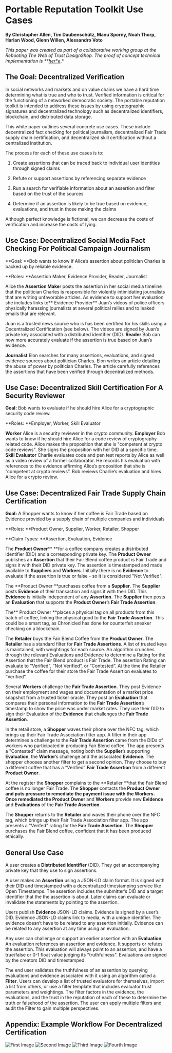 # Portable Reputation Toolkit Use Cases

**By Christopher Allen, Tim Daubenschütz, Manu Sporny, Noah Thorp, Harlan Wood, Glenn Willen, Alessandro Voto**

*This paper was created as part of a collaborative working group at the Rebooting The Web of Trust DesignShop. The proof of concept technical implementation is **[her*e](https://github.com/WebOfTrustInfo/portable-reputation-toolkit)*.*

## The Goal: Decentralized Verification

In social networks and markets and on value chains we have a hard time determining what is true and who to trust. Verified information is critical for the functioning of a networked democratic society. The portable reputation toolkit is intended to address these issues by using cryptographic signatures and decentralized technology such as decentralized identifiers, blockchain, and distributed data storage.

This white paper outlines several concrete use cases. These include decentralized fact checking for political journalism, decentralized Fair Trade supply chain certification, and decentralized skill certification without a centralized institution.

The process for each of these use cases is to:

1. Create assertions that can be traced back to individual user identities through signed claims

2. Refute or support assertions by referencing separate evidence

3. Run a search for verifiable information about an assertion and filter based on the trust of the sources

4. Determine if an assertion is likely to be true based on evidence, evaluations, and trust in those making the claims

Although perfect knowledge is fictional, we can decrease the costs of verification and increase the costs of lying. 

## Use Case: Decentralized Social Media Fact Checking For Political Campaign Journalism

**Goal: **Bob wants to know if Alice’s assertion about politician Charles is backed up by reliable evidence.

**Roles: **Assertion Maker, Evidence Provider, Reader, Journalist

Alice the **Assertion Make**r posts the assertion in her social media timeline that the politician Charles is responsible for violently intimidating journalists that are writing unfavorable articles. As evidence to support her evaluation she includes links to** Evidence Provider** Juan’s videos of police officers physically harassing journalists at several political rallies and to leaked emails that are relevant. 

Juan is a trusted news source who is has been certified for his skills using a Decentralized Certification (see below). The videos are signed by Juan’s private key associated with a distributed identifier (DID). **Reader** Bob can now more accurately evaluate if the assertion is true based on Juan’s evidence.

**Journalist** Elon searches for many assertions, evaluations, and signed evidence sources about politician Charles. Elon writes an article detailing the abuse of power by politician Charles. The article carefully references the assertions that have been verified through decentralized methods. 

## Use Case: Decentralized Skill Certification For A Security Reviewer

**Goal:** Bob wants to evaluate if he should hire Alice for a cryptographic security code review.

**Roles: **Employer, Worker, Skill Evaluator

**Worker** Alice is a security reviewer in the crypto community. **Employer** Bob wants to know if he should hire Alice for a code review of cryptography related code. Alice makes the proposition that she is "competent at crypto code reviews". She signs the proposition with her DID at a specific time. **Skill Evaluator** Charlie evaluates code and pen test reports by Alice as well as a video review of a former collaborator. He records his evaluation with references to the evidence affirming Alice’s proposition that she is “competent at crypto reviews”. Bob reviews Charlie’s evaluation and hires Alice for a crypto review.

## Use Case: Decentralized Fair Trade Supply Chain Certification

**Goal:** A Shopper wants to know if her coffee is Fair Trade based on Evidence provided by a supply chain of multiple companies and individuals

**Roles: **Product Owner, Supplier, Worker, Retailer, Shopper

**Claim Types: **Assertion, Evaluation, Evidence

The **Product Owner**** **for a coffee company creates a distributed identifier (DID) and a corresponding private key. The **Product Owner** publishes an **Assertion** that their Fair Blend coffee product is Fair Trade and signs it with their DID private key. The assertion is timestamped and made available to **Suppliers** and **Workers**. Initially there is no **Evidence** to evaluate if the assertion is true or false - so it is considered "Not Verified".

The **Product Owner **purchases coffee from a **Supplier**. The **Supplier** posts **Evidence** of their transaction and signs it with their DID. This **Evidence** is initially independent of any **Assertion**. The **Supplier** then posts an **Evaluation** that supports the **Product Owner**’s **Fair Trade Assertion**.

The** Product Owner **places a physical tag on all products from this batch of coffee, linking the physical good to the **Fair Trade** **Assertion**. This could be a smart tag, as Chronicled has done for counterfeit sneaker checking on a blockchain.

The **Retailer** buys the Fair Blend Coffee from the **Product Owner**. The **Retailer** has a standard filter for **Fair Trade Assertions**. A list of trusted keys is maintained, with weightings for each source. An algorithm crunches through the relevant Evaluations and Evidence to determine a Rating for the Assertion that the Fair Blend product is Fair Trade. The assertion Rating can evaluate to "Verified", “Not Verified”, or “Contested”. At the time the Retailer purchase the coffee for their store the Fair Trade Assertion evaluates to “Verified”.

Several **Workers** challenge the **Fair Trade Assertion**. They post Evidence on their employment and wages and documentation of a market price snapshot from a trusted ticker oracle. They post an **Evaluation** that compares their personal information to the **Fair Trade Assertion**’s timestamp to show the price was under market rates. They use their DID to sign their Evaluation of the **Evidence** that challenges the **Fair Trade Assertion**.

In the retail store, a **Shopper** waves their phone over the NFC tag, which brings up their Fair Trade Association filter app. A filter in their app determines a challenge to the **Fair Trade Assertion** came from the DIDs of workers who participated in producing Fair Blend coffee. The app presents a "Contested" claim message, noting both the **Supplier**’s supporting **Evaluation**, the **Worker**’s challenge and the associated **Evidence**. The shopper chooses another filter to get a second opinion. They choose to buy a different coffee that has a “Verified” **Fair Trade Assertion** from a different **Product Owner**.

At the register the **Shopper** complains to the **Retailer **that the Fair Blend coffee is no longer Fair Trade. The **Shopper** contacts the **Product Owner **and puts pressure to remediate the payment issue with the **Workers**. Once remediated the** Product Owner** and **Workers** provide new **Evidence** and **Evaluations** of the **Fair Trade Assertion**.

The **Shopper** returns to the **Retailer** and waves their phone over the NFC tag, which brings up their Fair Trade Association filter app. The app presents a "Verifed" rating for the **Fair Trade Assertion**. The **Shopper** purchases the Fair Blend coffee, confident that it has been produced ethically.

## General Use Case

A user creates a **Distributed Identifier** (DID). They get an accompanying private key that they use to sign assertions.

A user makes an **Assertion** using a JSON-LD claim format. It is signed with their DID and timestamped with a decentralized timestamping service like Open Timestamps. The assertion includes the submitter’s DID and a target identifier that the the assertion is about. Later claims can evaluate or invalidate the statements by pointing to the assertion.

Users publish **Evidence** JSON-LD claims. Evidence is signed by a user’s DID. Evidence JSON-LD claims link to media, with a unique identifier. The evidence doesn’t have to be related to any assertion initially. Evidence can be related to any assertion at any time using an evaluation.

Any user can challenge or support an earlier assertion with an **Evaluation**. An evaluation references an assertion and evidence. It supports or refutes the assertion. This evaluation will always point to an assertion, and have a true/false or 0-1 float value judging its "truthfulness".  Evaluations are signed by the creators DID and timestamped.

The end user validates the truthfulness of an assertion by querying evaluations and evidence associated with it using an algorithm called a **Filter**. Users can develop a list of trusted evaluators for themselves, import a list from others, or use a filter template that includes evaluator trust parameters and weightings. The filter factors in the evidence, the evaluations, and the trust in the reputation of each of these to determine the truth or falsehood of the assertion. The user can apply multiple filters and audit the Filter to gain multiple perspectives.

## Appendix: Example Workflow For Decentralized Certification

![First Image](/supporting-files/rtk/image_0.png?raw=true)
![Second Image](/supporting-files/rtk/image_1.png?raw=true)
![Third Image](/supporting-files/rtk/image_2.png?raw=true)
![Fourth Image](/supporting-files/rtk/image_3.png?raw=true)


